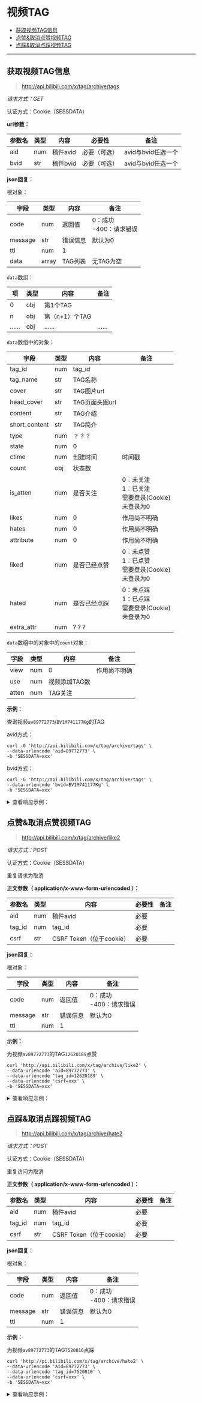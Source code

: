 # 视频TAG

- [获取视频TAG信息](#获取视频TAG信息)
- [点赞&取消点赞视频TAG](#点赞&取消点赞视频TAG)
- [点踩&取消点踩视频TAG](#点踩&取消点踩视频TAG)

---

## 获取视频TAG信息

> http://api.bilibili.com/x/tag/archive/tags

*请求方式：GET*

认证方式：Cookie（SESSDATA）

**url参数：**

| 参数名  | 类型  | 内容     | 必要性    | 备注            |
|------|-----|--------|--------|---------------|
| aid  | num | 稿件avid | 必要（可选） | avid与bvid任选一个 |
| bvid | str | 稿件bvid | 必要（可选） | avid与bvid任选一个 |

**json回复：**

根对象：

| 字段      | 类型    | 内容    | 备注                   |
|---------|-------|-------|----------------------|
| code    | num   | 返回值   | 0：成功 <br />-400：请求错误 |
| message | str   | 错误信息  | 默认为0                 |
| ttl     | num   | 1     |                      |
| data    | array | TAG列表 | 无TAG为空               |

`data`数组：

| 项   | 类型  | 内容         | 备注  |
|-----|-----|------------|-----|
| 0   | obj | 第1个TAG     |     |
| n   | obj | 第（n+1）个TAG |     |
| ……  | obj | ……         | ……  |

`data`数组中的对象：

| 字段            | 类型  | 内容         | 备注                                             |
|---------------|-----|------------|------------------------------------------------|
| tag_id        | num | tag_id     |                                                |
| tag_name      | str | TAG名称      |                                                |
| cover         | str | TAG图片url   |                                                |
| head_cover    | str | TAG页面头图url |                                                |
| content       | str | TAG介绍      |                                                |
| short_content | str | TAG简介      |                                                |
| type          | num | ？？？        |                                                |
| state         | num | 0          |                                                |
| ctime         | num | 创建时间       | 时间戳                                            |
| count         | obj | 状态数        |                                                |
| is_atten      | num | 是否关注       | 0：未关注<br />1：已关注<br />需要登录(Cookie) <br />未登录为0 |
| likes         | num | 0          | 作用尚不明确                                         |
| hates         | num | 0          | 作用尚不明确                                         |
| attribute     | num | 0          | 作用尚不明确                                         |
| liked         | num | 是否已经点赞     | 0：未点赞<br />1：已点赞<br />需要登录(Cookie) <br />未登录为0 |
| hated         | num | 是否已经点踩     | 0：未点踩<br />1：已点踩<br />需要登录(Cookie) <br />未登录为0 |
| extra_attr    | num | ? ? ?      |                                                |

`data`数组中的对象中的`count`对象：

| 字段    | 类型  | 内容       | 备注     |
|-------|-----|----------|--------|
| view  | num | 0        | 作用尚不明确 |
| use   | num | 视频添加TAG数 |        |
| atten | num | TAG关注    |        |

**示例：**

查询视频`av89772773`/`BV1M741177Kg`的TAG

avid方式：

```shell
curl -G 'http://api.bilibili.com/x/tag/archive/tags' \
--data-urlencode 'aid=89772773' \
-b 'SESSDATA=xxx'
```

bvid方式：

```shell
curl -G 'http://api.bilibili.com/x/tag/archive/tags' \
--data-urlencode 'bvid=BV1M741177Kg' \
-b 'SESSDATA=xxx'
```

<details>
<summary>查看响应示例：</summary>

```json
{
	"code": 0,
	"message": "0",
	"ttl": 1,
	"data": [{
		"tag_id": 12620189,
		"tag_name": "异度侵入",
		"cover": "",
		"head_cover": "",
		"content": "",
		"short_content": "",
		"type": 1,
		"state": 0,
		"ctime": 1576235749,
		"count": {
			"view": 0,
			"use": 6392,
			"atten": 8938
		},
		"is_atten": 1,
		"likes": 1,
		"hates": 0,
		"attribute": 0,
		"liked": 0,
		"hated": 0
	}, {
		"tag_id": 7520816,
		"tag_name": "bilibili新星计划",
		"cover": "",
		"head_cover": "",
		"content": "",
		"short_content": "",
		"type": 4,
		"state": 0,
		"ctime": 1529717850,
		"count": {
			"view": 0,
			"use": 1967314,
			"atten": 65082
		},
		"is_atten": 0,
		"likes": 0,
		"hates": 0,
		"attribute": 0,
		"liked": 0,
		"hated": 0
	}, {
		"tag_id": 707,
		"tag_name": "ED",
		"cover": "",
		"head_cover": "",
		"content": "",
		"short_content": "",
		"type": 3,
		"state": 0,
		"ctime": 1436866637,
		"count": {
			"view": 0,
			"use": 62646,
			"atten": 75642
		},
		"is_atten": 1,
		"likes": 0,
		"hates": 0,
		"attribute": 0,
		"liked": 0,
		"hated": 0
	}, {
		"tag_id": 1394,
		"tag_name": "动漫",
		"cover": "http://i0.hdslb.com/bfs/tag/d08c5fe17ceb793e7ce95d9c67392743b33b46d0.jpg",
		"head_cover": "",
		"content": "      “动漫”是动画和漫画的合称与缩写。在其他语言相当少用。随着现代传媒技术的发展，动画（animation或anime）和漫画（comics，manga；特别是故事性漫画）之间联系日趋紧密，两者常被合而为“动漫”。\n　   由于漫画本身的发展形成了现代故事漫画的表现形式，将影视艺术融入漫画之中，使得漫画与动画更容易结合，影视艺术独特的地方在于它能通过镜头的推拉摇移和片段剪辑的蒙太奇技巧来表达想法和感受。漫画正是吸收了影视艺术的这两个特点。当讲述的故事越发复杂、人物越发丰富的时候，传统单线式叙事的方法就越行不通，蒙太奇的介入就成为一种需要了；当漫画家在传统表现手段中无法找到更合适的抒发感情的方法的时候，当读者需要作品有更强的冲击力和表现力的时候，各种镜头的灵活运用就成为一种必需了。一部现代故事漫画往往集远、中、近、特四种镜头于一身，漫画家往往能熟练地运用镜头的移动和各种蒙太奇剪接，对故事特定部分的情绪和氛围进行渲染。这就是现代故事漫画容易和动画结合的一个原因，因为它天生就像动画的分镜头剧本，读者在看漫画时如同在看一部电影。正是有着这样的相似性所以如今将动画和漫画合称为“动漫”。",
		"short_content": "",
		"type": 3,
		"state": 0,
		"ctime": 1436866637,
		"count": {
			"view": 0,
			"use": 1134143,
			"atten": 113030
		},
		"is_atten": 0,
		"likes": 0,
		"hates": 0,
		"attribute": 0,
		"liked": 0,
		"hated": 0
	}, {
		"tag_id": 13289329,
		"tag_name": "异度侵入ed原图",
		"cover": "",
		"head_cover": "",
		"content": "",
		"short_content": "",
		"type": 1,
		"state": 0,
		"ctime": 1581948411,
		"count": {
			"view": 0,
			"use": 3,
			"atten": 0
		},
		"is_atten": 0,
		"likes": 0,
		"hates": 0,
		"attribute": 0,
		"liked": 0,
		"hated": 0
	}]
}
```

</details>

## 点赞&取消点赞视频TAG

> http://api.bilibili.com/x/tag/archive/like2

*请求方式：POST*

认证方式：Cookie（SESSDATA）

重复请求为取消

**正文参数（ application/x-www-form-urlencoded ）：**

| 参数名    | 类型  | 内容                   | 必要性 | 备注  |
|--------|-----|----------------------|-----|-----|
| aid    | num | 稿件avid               | 必要  |     |
| tag_id | num | tag_id               | 必要  |     |
| csrf   | str | CSRF Token（位于cookie） | 必要  |     |

**json回复：**

根对象：

| 字段      | 类型  | 内容   | 备注                   |
|---------|-----|------|----------------------|
| code    | num | 返回值  | 0：成功 <br />-400：请求错误 |
| message | str | 错误信息 | 默认为0                 |
| ttl     | num | 1    |                      |

**示例：**

为视频`av89772773`的TAG`12620189`点赞

```shell
curl 'http://api.bilibili.com/x/tag/archive/like2' \
--data-urlencode 'aid=89772773' \
--data-urlencode 'tag_id=12620189' \
--data-urlencode 'csrf=xxx' \
-b 'SESSDATA=xxx'
```

<details>
<summary>查看响应示例：</summary>

```json
{
    "code": 0,
    "message": "0",
    "ttl": 1
}
```

</details>

## 点踩&取消点踩视频TAG

> http://api.bilibili.com/x/tag/archive/hate2

*请求方式：POST*

认证方式：Cookie（SESSDATA）

重复访问为取消

**正文参数（ application/x-www-form-urlencoded ）：**

| 参数名    | 类型  | 内容                   | 必要性 | 备注  |
|--------|-----|----------------------|-----|-----|
| aid    | num | 稿件avid               | 必要  |     |
| tag_id | num | tag_id               | 必要  |     |
| csrf   | str | CSRF Token（位于cookie） | 必要  |     |

**json回复：**

根对象：

| 字段      | 类型  | 内容   | 备注                   |
|---------|-----|------|----------------------|
| code    | num | 返回值  | 0：成功 <br />-400：请求错误 |
| message | str | 错误信息 | 默认为0                 |
| ttl     | num | 1    |                      |

**示例：**

为视频`av89772773`的TAG`7520816`点踩

```shell
curl 'http://pi.bilibili.com/x/tag/archive/hate2' \
--data-urlencode 'aid=89772773' \
--data-urlencode 'tag_id=7520816' \
--data-urlencode 'csrf=xxx' \
-b 'SESSDATA=xxx'
```

<details>
<summary>查看响应示例：</summary>

```json
{
    "code": 0,
    "message": "0",
    "ttl": 1
}
```
</details>